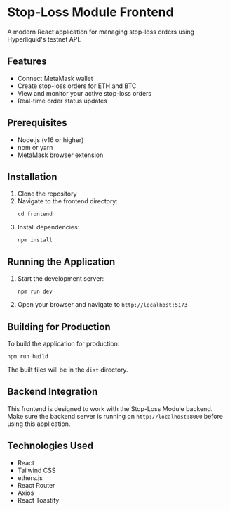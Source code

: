 # Stop-Loss Module Frontend

A modern React application for managing stop-loss orders using Hyperliquid's testnet API.

## Features

- Connect MetaMask wallet
- Create stop-loss orders for ETH and BTC
- View and monitor your active stop-loss orders
- Real-time order status updates

## Prerequisites

- Node.js (v16 or higher)
- npm or yarn
- MetaMask browser extension

## Installation

1. Clone the repository
2. Navigate to the frontend directory:
   ```
   cd frontend
   ```
3. Install dependencies:
   ```
   npm install
   ```

## Running the Application

1. Start the development server:
   ```
   npm run dev
   ```
2. Open your browser and navigate to `http://localhost:5173`

## Building for Production

To build the application for production:

```
npm run build
```

The built files will be in the `dist` directory.

## Backend Integration

This frontend is designed to work with the Stop-Loss Module backend. Make sure the backend server is running on `http://localhost:8000` before using this application.

## Technologies Used

- React
- Tailwind CSS
- ethers.js
- React Router
- Axios
- React Toastify
